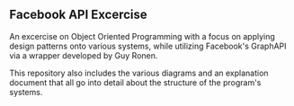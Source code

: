 ## Facebook API Excercise
An excercise on Object Oriented Programming with a focus on applying design patterns onto various systems, while utilizing Facebook's GraphAPI via a wrapper developed by Guy Ronen.

This repository also includes the various diagrams and an explanation document that all go into detail about the structure of the program's systems.
